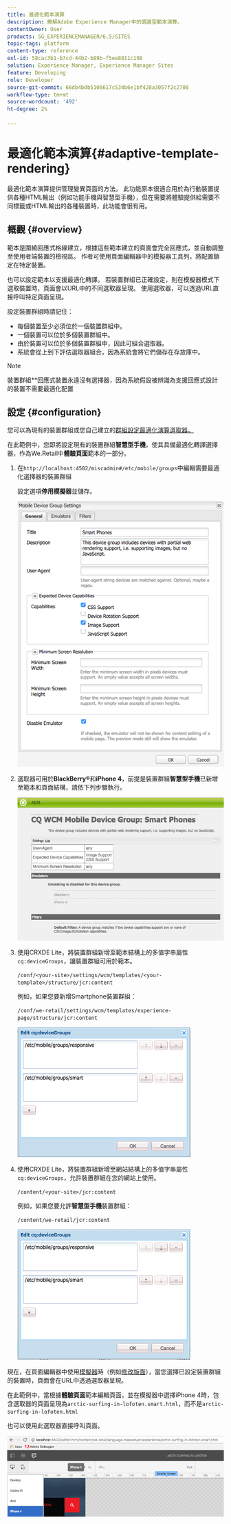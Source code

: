 ```yaml
---
title: 最適化範本演算
description: 瞭解Adobe Experience Manager中的調適型範本演算。
contentOwner: User
products: SG_EXPERIENCEMANAGER/6.5/SITES
topic-tags: platform
content-type: reference
exl-id: 58cac3b1-b7cd-44b2-b89b-f5ee8811c198
solution: Experience Manager, Experience Manager Sites
feature: Developing
role: Developer
source-git-commit: 66db4b0b5106617c534b6e1bf428a3057f2c2708
workflow-type: tm+mt
source-wordcount: '492'
ht-degree: 2%

---
```


# 最適化範本演算{#adaptive-template-rendering}

最適化範本演算提供管理變異頁面的方法。 此功能原本很適合用於為行動裝置提供各種HTML輸出（例如功能手機與智慧型手機），但在需要將體驗提供給需要不同標籤或HTML輸出的各種裝置時，此功能會很有用。

## 概觀 {#overview}

範本是圍繞回應式格線建立，根據這些範本建立的頁面會完全回應式，並自動調整至使用者端裝置的檢視區。 作者可使用頁面編輯器中的模擬器工具列，將配置鎖定在特定裝置。

也可以設定範本以支援最適化轉譯。 若裝置群組已正確設定，則在模擬器模式下選取裝置時，頁面會以URL中的不同選取器呈現。 使用選取器，可以透過URL直接呼叫特定頁面呈現。

設定裝置群組時請記住：

* 每個裝置至少必須位於一個裝置群組中。
* 一個裝置可以位於多個裝置群組中。
* 由於裝置可以位於多個裝置群組中，因此可組合選取器。
* 系統會從上到下評估選取器組合，因為系統會將它們儲存在存放庫中。

>[!NOTE]
>
>裝置群組**回應式裝置永遠沒有選擇器，因為系統假設被辨識為支援回應式設計的裝置不需要最適化配置

## 設定 {#configuration}

您可以為現有的裝置群組或您自己建立的[群組設定最適化演算選取器。](/help/sites-developing/mobile.md#device-groups)

在此範例中，您即將設定現有的裝置群組&#x200B;**智慧型手機**，使其具備最適化轉譯選擇器，作為We.Retail中&#x200B;**體驗頁面**&#x200B;範本的一部分。

1. 在`http://localhost:4502/miscadmin#/etc/mobile/groups`中編輯需要最適化選擇器的裝置群組

   設定選項&#x200B;**停用模擬器**&#x200B;並儲存。

   ![chlimage_1-157](assets/chlimage_1-157.png)

1. 選取器可用於&#x200B;**BlackBerry®**&#x200B;和&#x200B;**iPhone 4**，前提是裝置群組&#x200B;**智慧型手機**&#x200B;已新增至範本和頁面結構，請依下列步驟執行。

   ![chlimage_1-158](assets/chlimage_1-158.png)

1. 使用CRXDE Lite，將裝置群組新增至範本結構上的多值字串屬性`cq:deviceGroups`，讓裝置群組可用於範本。

   `/conf/<your-site>/settings/wcm/templates/<your-template>/structure/jcr:content`

   例如，如果您要新增Smartphone裝置群組：

   `/conf/we-retail/settings/wcm/templates/experience-page/structure/jcr:content`

   ![chlimage_1-159](assets/chlimage_1-159.png)

1. 使用CRXDE Lite，將裝置群組新增至網站結構上的多值字串屬性`cq:deviceGroups`，允許裝置群組在您的網站上使用。

   `/content/<your-site>/jcr:content`

   例如，如果您要允許&#x200B;**智慧型手機**&#x200B;裝置群組：

   `/content/we-retail/jcr:content`

   ![chlimage_1-160](assets/chlimage_1-160.png)

現在，在頁面編輯器中使用[模擬器](/help/sites-authoring/responsive-layout.md#layout-definitions-device-emulation-and-breakpoints)時（例如[修改版面](/help/sites-authoring/responsive-layout.md)），當您選擇已設定裝置群組的裝置時，頁面會在URL中透過選取器呈現。

在此範例中，當根據&#x200B;**體驗頁面**&#x200B;範本編輯頁面，並在模擬器中選擇iPhone 4時，包含選取器的頁面呈現為`arctic-surfing-in-lofoten.smart.html`，而不是`arctic-surfing-in-lofoten.html`

也可以使用此選取器直接呼叫頁面。

![chlimage_1-161](assets/chlimage_1-161.png)
